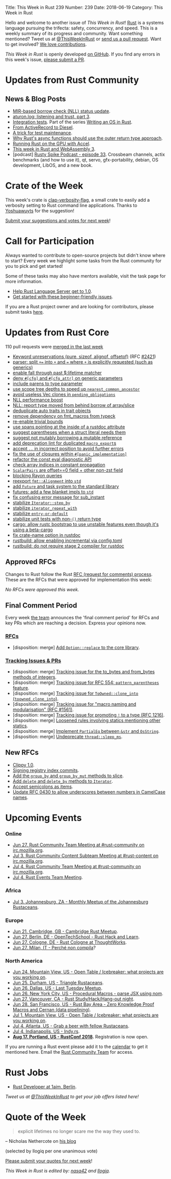 Title: This Week in Rust 239
Number: 239
Date: 2018-06-19
Category: This Week in Rust

Hello and welcome to another issue of *This Week in Rust*!
[Rust](http://rust-lang.org) is a systems language pursuing the trifecta: safety, concurrency, and speed.
This is a weekly summary of its progress and community.
Want something mentioned? Tweet us at [@ThisWeekInRust](https://twitter.com/ThisWeekInRust) or [send us a pull request](https://github.com/cmr/this-week-in-rust).
Want to get involved? [We love contributions](https://github.com/rust-lang/rust/blob/master/CONTRIBUTING.md).

*This Week in Rust* is openly developed [on GitHub](https://github.com/cmr/this-week-in-rust).
If you find any errors in this week's issue, [please submit a PR](https://github.com/cmr/this-week-in-rust/pulls).

# Updates from Rust Community

## News & Blog Posts

* [MIR-based borrow check (NLL) status update](http://smallcultfollowing.com/babysteps/blog/2018/06/15/mir-based-borrow-check-nll-status-update/).
* [aturon.log: listening and trust, part 3](https://aturon.github.io/2018/06/18/listening-part-3/).
* [Integration tests](https://os.phil-opp.com/integration-tests/). Part of the series [Writing an OS in Rust](https://os.phil-opp.com/).
* [From ActiveRecord to Diesel](http://patshaughnessy.net/2018/6/9/from-activerecord-to-diesel).
* [A trick for test maintenance](https://matklad.github.io/2018/06/18/a-trick-for-test-maintenance.html).
* [Why Rust's async functions should use the outer return type approach](https://github.com/MajorBreakfast/rust-blog/blob/master/posts/2018-06-19-outer-return-type-approach.md).
* [Running Rust on the GPU with Accel](https://bheisler.github.io/post/rust-on-the-gpu-with-accel/).
* [This week in Rust and WebAssembly 3](https://rustwasm.github.io/2018/06/04/this-week-in-rust-wasm-003.html).
* [podcast] [Rusty Spike Podcast - episode 33](https://rusty-spike.blubrry.net/2018/06/13/episode-33-jun-13-2018/). Crossbeam channels, actix benchmarks (and how to use it), qt, servo, gfx-portability, debian, OS development, LibOS, and a new book.

# Crate of the Week

This week's crate is [clap-verbosity-flag](https://crates.io/crates/clap-verbosity-flag), a small crate to easily add a verbosity setting to Rust command line applications. Thanks to [Yoshuawuyts](https://users.rust-lang.org/u/yoshuawuyts) for the suggestion!

[Submit your suggestions and votes for next week][submit_crate]!

[submit_crate]: https://users.rust-lang.org/t/crate-of-the-week/2704

# Call for Participation

Always wanted to contribute to open-source projects but didn't know where to start?
Every week we highlight some tasks from the Rust community for you to pick and get started!

Some of these tasks may also have mentors available, visit the task page for more information.

* [Help Rust Language Server get to 1.0](https://github.com/rust-lang-nursery/rls/issues/914).
* [Get started with these beginner-friendly issues](https://www.rustaceans.org/findwork/starters).

If you are a Rust project owner and are looking for contributors, please submit tasks [here][guidelines].

[guidelines]: https://users.rust-lang.org/t/twir-call-for-participation/4821

# Updates from Rust Core

110 pull requests were [merged in the last week][merged]

[merged]: https://github.com/search?q=is%3Apr+org%3Arust-lang+is%3Amerged+merged%3A2018-06-04..2018-06-11

* [Keyword unreservations (pure, sizeof, alignof, offsetof)](https://github.com/rust-lang/rust/pull/51196) (RFC [#2421](https://rust-lang.github.io/rfcs/2421-unreservations-2018.html))
* [parser: split `+=` into `+` and `=` where `+` is explicitly requested (such as generics)](https://github.com/rust-lang/rust/pull/51068)
* [enable fall through past $:lifetime matcher](https://github.com/rust-lang/rust/pull/51480)
* [deny `#[cfg]` and `#[cfg_attr]` on generic parameters](https://github.com/rust-lang/rust/pull/51283)
* [include parens to type parameter](https://github.com/rust-lang/rust/pull/50205)
* [use scope tree depths to speed up `nearest_common_ancestor`](https://github.com/rust-lang/rust/pull/51394)
* [avoid useless Vec clones in `pending_obligations`](https://github.com/rust-lang/rust/pull/51412)
* [NLL performance boost](https://github.com/rust-lang/rust/pull/51399)
* [NLL: report type moved from behind borrow of array/slice](https://github.com/rust-lang/rust/pull/51247)
* [deduplicate auto traits in trait objects](https://github.com/rust-lang/rust/pull/51276)
* [remove dependency on fmt_macros from typeck](https://github.com/rust-lang/rust/pull/51380)
* [re-enable trivial bounds](https://github.com/rust-lang/rust/pull/51042)
* [use spans pointing at the inside of a rustdoc attribute](https://github.com/rust-lang/rust/pull/51391)
* [suggest parentheses when a struct literal needs them](https://github.com/rust-lang/rust/pull/51360)
* [suggest not mutably borrowing a mutable reference](https://github.com/rust-lang/rust/pull/51242)
* [add deprecation lint for duplicated `macro_export`s](https://github.com/rust-lang/rust/pull/50143)
* [accept `..` in incorrect position to avoid further errors](https://github.com/rust-lang/rust/pull/51201)
* [fix the use of closures within `#[panic_implementation]`](https://github.com/rust-lang/rust/pull/51368)
* [refactor the const eval diagnostic API](https://github.com/rust-lang/rust/pull/51316)
* [check array indices in constant propagation](https://github.com/rust-lang/rust/pull/51308)
* [`ScalarPairs` are offset==0 field + other non-zst field](https://github.com/rust-lang/rust/pull/51307/files)
* [blocking Rayon queries](https://github.com/rust-lang/rust/pull/50699/files)
* [reexport `fmt::Alignment` into `std`](https://github.com/rust-lang/rust/pull/51333)
* [add `Future` and task system to the standard library](https://github.com/rust-lang/rust/pull/51263)
* [futures: add a few blanket impls to `std`](https://github.com/rust-lang/rust/pull/51442)
* [fix confusing error message for sub_instant](https://github.com/rust-lang/rust/pull/51255)
* [stabilize `Iterator::step_by`](https://github.com/rust-lang/rust/pull/51320)
* [stabilize `iterator_repeat_with`](https://github.com/rust-lang/rust/pull/51200)
* [stabilize `entry-or-default`](https://github.com/rust-lang/rust/pull/51079)
* [stabilize unit tests with non-`()` return type](https://github.com/rust-lang/rust/pull/51298)
* [cargo: allow rustc bootstrap to use unstable features even though it's using a beta-cargo](https://github.com/rust-lang/cargo/pull/5613)
* [fix crate-name option in rustdoc](https://github.com/rust-lang/rust/pull/51256)
* [rustbuild: allow enabling incremental via config.toml](https://github.com/rust-lang/rust/pull/51317)
* [rustbuild: do not require stage 2 compiler for rustdoc](https://github.com/rust-lang/rust/pull/51436)

## Approved RFCs

Changes to Rust follow the Rust [RFC (request for comments)
process](https://github.com/rust-lang/rfcs#rust-rfcs). These
are the RFCs that were approved for implementation this week:

*No RFCs were approved this week.*

## Final Comment Period

Every week [the team](https://www.rust-lang.org/team.html) announces the
'final comment period' for RFCs and key PRs which are reaching a
decision. Express your opinions now.

### [RFCs](https://github.com/rust-lang/rfcs/labels/final-comment-period)

* [disposition: merge] [Add `Option::replace` to the core library](https://github.com/rust-lang/rfcs/pull/2296).

### [Tracking Issues & PRs](https://github.com/rust-lang/rust/labels/final-comment-period)

* [disposition: merge] [Tracking issue for the to_bytes and from_bytes methods of integers](https://github.com/rust-lang/rust/issues/49792).
* [disposition: merge] [Tracking issue for RFC 554: `pattern_parentheses` feature](https://github.com/rust-lang/rust/issues/51087).
* [disposition: merge] [Tracking issue for `ToOwned::clone_into` (`toowned_clone_into`)](https://github.com/rust-lang/rust/issues/41263).
* [disposition: merge] [Tracking issue for "macro naming and modularisation" (RFC #1561)](https://github.com/rust-lang/rust/issues/35896).
* [disposition: merge] [Tracking issue for promoting `!` to a type (RFC 1216)](https://github.com/rust-lang/rust/issues/35121).
* [disposition: merge] [Loosened rules involving statics mentioning other statics](https://github.com/rust-lang/rust/pull/51110).
* [disposition: merge] [Implement `PartialEq` between `&str` and `OsString`](https://github.com/rust-lang/rust/pull/51178).
* [disposition: merge] [Undeprecate `thread::sleep_ms`](https://github.com/rust-lang/rust/pull/51610).

## New RFCs

* [Clippy 1.0](https://github.com/rust-lang/rfcs/pull/2476).
* [Signing registry index commits](https://github.com/rust-lang/rfcs/pull/2474).
* [Add the `group_by` and `group_by_mut` methods to slice](https://github.com/rust-lang/rfcs/pull/2477).
* [Add `delete` and `delete_by` methods to `Iterator`](https://github.com/rust-lang/rfcs/pull/2475).
* [Accept semicolons as items](https://github.com/rust-lang/rfcs/pull/2479).
* [Update RFC 0430 to allow underscores between numbers in CamelCase names](https://github.com/rust-lang/rfcs/pull/2478).

# Upcoming Events

### Online

* [Jun 27. Rust Community Team Meeting at #rust-community on irc.mozilla.org](irc://irc.mozilla.org/rust-community).
* [Jul  3. Rust Community Content Subteam Meeting at #rust-content on irc.mozilla.org](irc://irc.mozilla.org/rust-content).
* [Jul  4. Rust Community Team Meeting at #rust-community on irc.mozilla.org](irc://irc.mozilla.org/rust-community).
* [Jul  4. Rust Events Team Meeting](https://t.me/joinchat/EkKINhHCgZ9llzvPidOssA).

### Africa

* [Jul  3. Johannesburg, ZA - Monthly Meetup of the Johannesburg Rustaceans](https://www.meetup.com/Johannesburg-Rust-Meetup/events/cpblrnyxkbfb/).

### Europe

* [Jun 21. Cambridge, GB - Cambridge Rust Meetup](https://www.meetup.com/Cambridge-Rust-Meetup/events/pzwshpyxjbcc/).
* [Jun 27. Berlin, DE - OpenTechSchool - Rust Hack and Learn](https://www.meetup.com/opentechschool-berlin/events/251675898/).
* [Jun 27. Cologne, DE - Rust Cologne at ThoughtWorks](https://www.meetup.com/RustCologne/events/vnwndpyxjbjb/).
* [Jun 27. Milan, IT - Perché non compila](https://www.meetup.com/rust-language-milano/events/251914721/)?

### North America

* [Jun 24. Mountain View, US - Open Table / Icebreaker: what projects are you working on](https://www.meetup.com/Rust-Dev-in-Mountain-View/events/glnfcpyxjbgc/).
* [Jun 25. Durham, US - Triangle Rustaceans](https://www.meetup.com/triangle-rustaceans/events/kkjnpnyxjbhc/).
* [Jun 26. Dallas, US - Last Tuesday Meetup](https://www.meetup.com/Dallas-Rust/events/zfgwzmyxjbjc/).
* [Jun 26. New York City, US - Procedural Macros - parse JSX using nom](https://www.meetup.com/Rust-NYC/events/251490499/).
* [Jun 27. Vancouver, CA - Rust Study/Hack/Hang-out night](https://www.meetup.com/Vancouver-Rust/events/dqldspyxjbkc/).
* [Jun 28. San Francisco, US - Rust Bay Area - Zero Knowledge Proof Macros and Cernan (data pipelining)](https://www.meetup.com/Rust-Bay-Area/events/244156617/).
* [Jul  1. Mountain View, US - Open Table / Icebreaker: what projects are you working on](https://www.meetup.com/Rust-Dev-in-Mountain-View/events/glnfcpyxkbcb/).
* [Jul  4. Atlanta, US - Grab a beer with fellow Rustaceans](https://www.meetup.com/Rust-ATL/events/rhvgrmyxkbgb/).
* [Jul  4. Indianapolis, US - Indy.rs](https://www.meetup.com/indyrs/events/mffbtpyxkbgb/).
* **[Aug 17. Portland, US - RustConf 2018](http://rustconf.com/).** Registration is now open.

If you are running a Rust event please add it to the [calendar] to get
it mentioned here. Email the [Rust Community Team][community] for access.

[calendar]: https://www.google.com/calendar/embed?src=apd9vmbc22egenmtu5l6c5jbfc%40group.calendar.google.com
[community]: mailto:community-team@rust-lang.org

# Rust Jobs

* [Rust Developer at 1aim, Berlin](https://www.reddit.com/r/rust/comments/8qrcvv/rust_developer_roles_available_at_1aim_apply_now/).

*Tweet us at [@ThisWeekInRust](https://twitter.com/ThisWeekInRust) to get your job offers listed here!*

# Quote of the Week

> explicit lifetimes no longer scare me the way they used to.

– Nicholas Nethercote on [his blog](https://blog.mozilla.org/nnethercote/2018/06/05/how-to-speed-up-the-rust-compiler-some-more-in-2018)

(selected by llogiq per one unanimous vote)

[Please submit your quotes for next week][submit]!

[submit]: http://users.rust-lang.org/t/twir-quote-of-the-week/328

*This Week in Rust is edited by: [nasa42](https://github.com/nasa42) and [llogiq](https://github.com/llogiq).*
